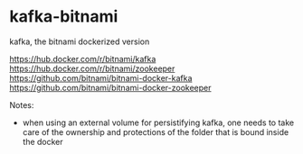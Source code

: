 # kafka-bitnami
kafka, the bitnami dockerized version

https://hub.docker.com/r/bitnami/kafka
https://hub.docker.com/r/bitnami/zookeeper
https://github.com/bitnami/bitnami-docker-kafka
https://github.com/bitnami/bitnami-docker-zookeeper

Notes:
- when using an external volume for persistifying kafka, one needs to take care of the ownership and protections of the folder that is bound inside the docker
